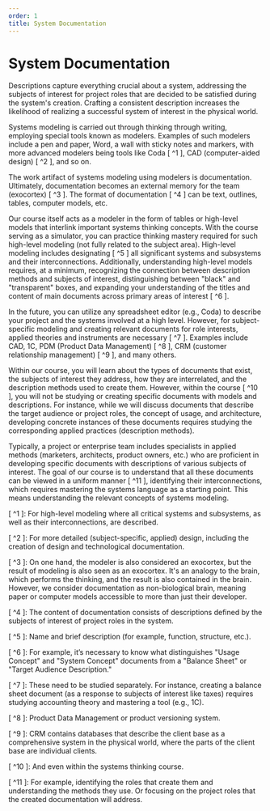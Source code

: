 ```yaml
---
order: 1
title: System Documentation
---
```


# System Documentation

Descriptions capture everything crucial about a system, addressing the subjects of interest for project roles that are decided to be satisfied during the system's creation. Crafting a consistent description increases the likelihood of realizing a successful system of interest in the physical world.

Systems modeling is carried out through thinking through writing, employing special tools known as modelers. Examples of such modelers include a pen and paper, Word, a wall with sticky notes and markers, with more advanced modelers being tools like Coda [ ^1 ], CAD (computer-aided design) [ ^2 ], and so on.

The work artifact of systems modeling using modelers is documentation. Ultimately, documentation becomes an external memory for the team (exocortex) [ ^3 ]. The format of documentation [ ^4 ] can be text, outlines, tables, computer models, etc.

Our course itself acts as a modeler in the form of tables or high-level models that interlink important systems thinking concepts. With the course serving as a simulator, you can practice thinking mastery required for such high-level modeling (not fully related to the subject area). High-level modeling includes designating [ ^5 ] all significant systems and subsystems and their interconnections. Additionally, understanding high-level models requires, at a minimum, recognizing the connection between description methods and subjects of interest, distinguishing between "black" and "transparent" boxes, and expanding your understanding of the titles and content of main documents across primary areas of interest [ ^6 ].

In the future, you can utilize any spreadsheet editor (e.g., Coda) to describe your project and the systems involved at a high level. However, for subject-specific modeling and creating relevant documents for role interests, applied theories and instruments are necessary [ ^7 ]. Examples include CAD, 1C, PDM (Product Data Management) [ ^8 ], CRM (customer relationship management) [ ^9 ], and many others.

Within our course, you will learn about the types of documents that exist, the subjects of interest they address, how they are interrelated, and the description methods used to create them. However, within the course [ ^10 ], you will not be studying or creating specific documents with models and descriptions. For instance, while we will discuss documents that describe the target audience or project roles, the concept of usage, and architecture, developing concrete instances of these documents requires studying the corresponding applied practices (description methods).

Typically, a project or enterprise team includes specialists in applied methods (marketers, architects, product owners, etc.) who are proficient in developing specific documents with descriptions of various subjects of interest. The goal of our course is to understand that all these documents can be viewed in a uniform manner [ ^11 ], identifying their interconnections, which requires mastering the systems language as a starting point. This means understanding the relevant concepts of systems modeling.

[ ^1 ]: For high-level modeling where all critical systems and subsystems, as well as their interconnections, are described.

[ ^2 ]: For more detailed (subject-specific, applied) design, including the creation of design and technological documentation.

[ ^3 ]: On one hand, the modeler is also considered an exocortex, but the result of modeling is also seen as an exocortex. It's an analogy to the brain, which performs the thinking, and the result is also contained in the brain. However, we consider documentation as non-biological brain, meaning paper or computer models accessible to more than just their developer.

[ ^4 ]: The content of documentation consists of descriptions defined by the subjects of interest of project roles in the system.

[ ^5 ]: Name and brief description (for example, function, structure, etc.).

[ ^6 ]: For example, it’s necessary to know what distinguishes "Usage Concept" and "System Concept" documents from a "Balance Sheet" or "Target Audience Description."

[ ^7 ]: These need to be studied separately. For instance, creating a balance sheet document (as a response to subjects of interest like taxes) requires studying accounting theory and mastering a tool (e.g., 1C).

[ ^8 ]: Product Data Management or product versioning system.

[ ^9 ]: CRM contains databases that describe the client base as a comprehensive system in the physical world, where the parts of the client base are individual clients.

[ ^10 ]: And even within the systems thinking course.

[ ^11 ]: For example, identifying the roles that create them and understanding the methods they use. Or focusing on the project roles that the created documentation will address.